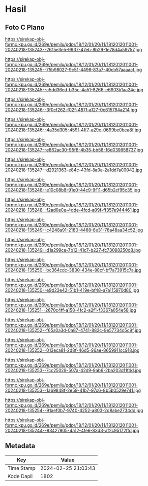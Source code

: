 # Hasil

## Foto C Plano

https://sirekap-obj-formc.kpu.go.id/269e/pemilu/pdpr/18/12/01/20/11/1812012011001-20240218-135243--2615e3e5-9937-47eb-8b29-1e78d4a59757.jpg

https://sirekap-obj-formc.kpu.go.id/269e/pemilu/pdpr/18/12/01/20/11/1812012011001-20240218-135245--75b98027-9c51-4496-83a7-40cb57aaaacf.jpg

https://sirekap-obj-formc.kpu.go.id/269e/pemilu/pdpr/18/12/01/20/11/1812012011001-20240218-135245--c5dd36ed-b35c-4a51-8266-e6903b1aa24e.jpg

https://sirekap-obj-formc.kpu.go.id/269e/pemilu/pdpr/18/12/01/20/11/1812012011001-20240218-135246--3f0cf262-f02f-487f-a127-0c615794a214.jpg

https://sirekap-obj-formc.kpu.go.id/269e/pemilu/pdpr/18/12/01/20/11/1812012011001-20240218-135246--4a35d305-459f-4ff7-a29e-0699be0bca8f.jpg

https://sirekap-obj-formc.kpu.go.id/269e/pemilu/pdpr/18/12/01/20/11/1812012011001-20240218-135247--e862ac30-95f8-4b35-bb58-16d039658737.jpg

https://sirekap-obj-formc.kpu.go.id/269e/pemilu/pdpr/18/12/01/20/11/1812012011001-20240218-135247--d2921363-e84c-43fd-8a0a-2a1dd7a00042.jpg

https://sirekap-obj-formc.kpu.go.id/269e/pemilu/pdpr/18/12/01/20/11/1812012011001-20240218-135248--e10c08b8-91e0-44c9-9f11-d65b2cf95c35.jpg

https://sirekap-obj-formc.kpu.go.id/269e/pemilu/pdpr/18/12/01/20/11/1812012011001-20240218-135248--f2ad0e0e-4dde-4fcd-a09f-ff357e944461.jpg

https://sirekap-obj-formc.kpu.go.id/269e/pemilu/pdpr/18/12/01/20/11/1812012011001-20240218-135249--c4248a91-2180-4468-8e31-76a48aa34c52.jpg

https://sirekap-obj-formc.kpu.go.id/269e/pemilu/pdpr/18/12/01/20/11/1812012011001-20240218-135249--d1a299ce-7b12-41c7-b227-fc73098250d8.jpg

https://sirekap-obj-formc.kpu.go.id/269e/pemilu/pdpr/18/12/01/20/11/1812012011001-20240218-135250--bc364cdc-3830-434e-88cf-bf7a73915c7a.jpg

https://sirekap-obj-formc.kpu.go.id/269e/pemilu/pdpr/18/12/01/20/11/1812012011001-20240218-135250--e9d23e42-51b1-419e-bf48-a7a115970d80.jpg

https://sirekap-obj-formc.kpu.go.id/269e/pemilu/pdpr/18/12/01/20/11/1812012011001-20240218-135251--2670c4ff-a158-4fc2-a2f1-f3367a054e58.jpg

https://sirekap-obj-formc.kpu.go.id/269e/pemilu/pdpr/18/12/01/20/11/1812012011001-20240218-135252--f65a0a3d-0a87-4741-882c-9e57734d5c9f.jpg

https://sirekap-obj-formc.kpu.go.id/269e/pemilu/pdpr/18/12/01/20/11/1812012011001-20240218-135252--013eca81-2d8f-46d5-96ae-8659911cc918.jpg

https://sirekap-obj-formc.kpu.go.id/269e/pemilu/pdpr/18/12/01/20/11/1812012011001-20240218-135253--7cc25029-507a-42d9-8ab6-2ba203d11f4d.jpg

https://sirekap-obj-formc.kpu.go.id/269e/pemilu/pdpr/18/12/01/20/11/1812012011001-20240218-135253--1a69848f-2e59-41b7-97c6-8b5b0529e741.jpg

https://sirekap-obj-formc.kpu.go.id/269e/pemilu/pdpr/18/12/01/20/11/1812012011001-20240218-135254--91aef0b7-9740-4252-a803-2d8abe2734dd.jpg

https://sirekap-obj-formc.kpu.go.id/269e/pemilu/pdpr/18/12/01/20/11/1812012011001-20240218-135244--83427805-4a12-4fe6-83d3-af2c95172ffd.jpg


## Metadata

| Key        | Value               |
| ---------- | ------------------- |
| Time Stamp | 2024-02-25 21:03:43 |
| Kode Dapil | 1802                |



